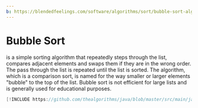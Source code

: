 ```yaml
---
b: https://blendedfeelings.com/software/algorithms/sort/bubble-sort-algorithm.md
---
```


# Bubble Sort
is a simple sorting algorithm that repeatedly steps through the list, compares adjacent elements and swaps them if they are in the wrong order. The pass through the list is repeated until the list is sorted. The algorithm, which is a comparison sort, is named for the way smaller or larger elements "bubble" to the top of the list. Bubble sort is not efficient for large lists and is generally used for educational purposes.

```java
[!INCLUDE https://github.com/thealgorithms/java/blob/master/src/main/java/com/thealgorithms/sorts/BubbleSort.java]
```